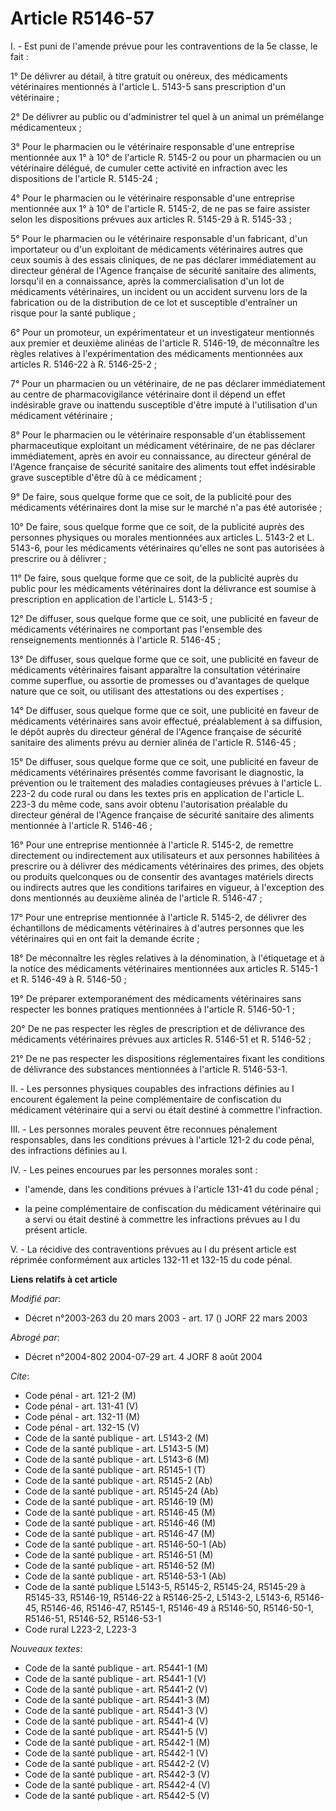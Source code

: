 # Article R5146-57

I. - Est puni de l'amende prévue pour les contraventions de la 5e classe, le fait :

1° De délivrer au détail, à titre gratuit ou onéreux, des médicaments vétérinaires mentionnés à l'article L. 5143-5 sans
prescription d'un vétérinaire ;

2° De délivrer au public ou d'administrer tel quel à un animal un prémélange médicamenteux ;

3° Pour le pharmacien ou le vétérinaire responsable d'une entreprise mentionnée aux 1° à 10° de l'article R. 5145-2 ou pour
un pharmacien ou un vétérinaire délégué, de cumuler cette activité en infraction avec les dispositions de l'article R.
5145-24 ;

4° Pour le pharmacien ou le vétérinaire responsable d'une entreprise mentionnée aux 1° à 10° de l'article R. 5145-2, de ne
pas se faire assister selon les dispositions prévues aux articles R. 5145-29 à R. 5145-33 ;

5° Pour le pharmacien ou le vétérinaire responsable d'un fabricant, d'un importateur ou d'un exploitant de médicaments
vétérinaires autres que ceux soumis à des essais cliniques, de ne pas déclarer immédiatement au directeur général de l'Agence
française de sécurité sanitaire des aliments, lorsqu'il en a connaissance, après la commercialisation d'un lot de médicaments
vétérinaires, un incident ou un accident survenu lors de la fabrication ou de la distribution de ce lot et susceptible
d'entraîner un risque pour la santé publique ;

6° Pour un promoteur, un expérimentateur et un investigateur mentionnés aux premier et deuxième alinéas de l'article R.
5146-19, de méconnaître les règles relatives à l'expérimentation des médicaments mentionnées aux articles R. 5146-22 à R.
5146-25-2 ;

7° Pour un pharmacien ou un vétérinaire, de ne pas déclarer immédiatement au centre de pharmacovigilance vétérinaire dont il
dépend un effet indésirable grave ou inattendu susceptible d'être imputé à l'utilisation d'un médicament vétérinaire ;

8° Pour le pharmacien ou le vétérinaire responsable d'un établissement pharmaceutique exploitant un médicament vétérinaire,
de ne pas déclarer immédiatement, après en avoir eu connaissance, au directeur général de l'Agence française de sécurité
sanitaire des aliments tout effet indésirable grave susceptible d'être dû à ce médicament ;

9° De faire, sous quelque forme que ce soit, de la publicité pour des médicaments vétérinaires dont la mise sur le marché n'a
pas été autorisée ;

10° De faire, sous quelque forme que ce soit, de la publicité auprès des personnes physiques ou morales mentionnées aux
articles L. 5143-2 et L. 5143-6, pour les médicaments vétérinaires qu'elles ne sont pas autorisées à prescrire ou à
délivrer ;

11° De faire, sous quelque forme que ce soit, de la publicité auprès du public pour les médicaments vétérinaires dont la
délivrance est soumise à prescription en application de l'article L. 5143-5 ;

12° De diffuser, sous quelque forme que ce soit, une publicité en faveur de médicaments vétérinaires ne comportant pas
l'ensemble des renseignements mentionnés à l'article R. 5146-45 ;

13° De diffuser, sous quelque forme que ce soit, une publicité en faveur de médicaments vétérinaires faisant apparaître la
consultation vétérinaire comme superflue, ou assortie de promesses ou d'avantages de quelque nature que ce soit, ou utilisant
des attestations ou des expertises ;

14° De diffuser, sous quelque forme que ce soit, une publicité en faveur de médicaments vétérinaires sans avoir effectué,
préalablement à sa diffusion, le dépôt auprès du directeur général de l'Agence française de sécurité sanitaire des aliments
prévu au dernier alinéa de l'article R. 5146-45 ;

15° De diffuser, sous quelque forme que ce soit, une publicité en faveur de médicaments vétérinaires présentés comme
favorisant le diagnostic, la prévention ou le traitement des maladies contagieuses prévues à l'article L. 223-2 du code rural
ou dans les textes pris en application de l'article L. 223-3 du même code, sans avoir obtenu l'autorisation préalable du
directeur général de l'Agence française de sécurité sanitaire des aliments mentionnée à l'article R. 5146-46 ;

16° Pour une entreprise mentionnée à l'article R. 5145-2, de remettre directement ou indirectement aux utilisateurs et aux
personnes habilitées à prescrire ou à délivrer des médicaments vétérinaires des primes, des objets ou produits quelconques ou
de consentir des avantages matériels directs ou indirects autres que les conditions tarifaires en vigueur, à l'exception des
dons mentionnés au deuxième alinéa de l'article R. 5146-47 ;

17° Pour une entreprise mentionnée à l'article R. 5145-2, de délivrer des échantillons de médicaments vétérinaires à d'autres
personnes que les vétérinaires qui en ont fait la demande écrite ;

18° De méconnaître les règles relatives à la dénomination, à l'étiquetage et à la notice des médicaments vétérinaires
mentionnées aux articles R. 5145-1 et R. 5146-49 à R. 5146-50 ;

19° De préparer extemporanément des médicaments vétérinaires sans respecter les bonnes pratiques mentionnées à l'article R.
5146-50-1 ;

20° De ne pas respecter les règles de prescription et de délivrance des médicaments vétérinaires prévues aux articles R.
5146-51 et R. 5146-52 ;

21° De ne pas respecter les dispositions réglementaires fixant les conditions de délivrance des substances mentionnées à
l'article R. 5146-53-1.

II. - Les personnes physiques coupables des infractions définies au I encourent également la peine complémentaire de
confiscation du médicament vétérinaire qui a servi ou était destiné à commettre l'infraction.

III. - Les personnes morales peuvent être reconnues pénalement responsables, dans les conditions prévues à l'article 121-2 du
code pénal, des infractions définies au I.

IV. - Les peines encourues par les personnes morales sont :

- l'amende, dans les conditions prévues à l'article 131-41 du code pénal ;

- la peine complémentaire de confiscation du médicament vétérinaire qui a servi ou était destiné à commettre les infractions
prévues au I du présent article.

V. - La récidive des contraventions prévues au I du présent article est réprimée conformément aux articles 132-11 et 132-15
du code pénal.

**Liens relatifs à cet article**

_Modifié par_:

  - Décret n°2003-263 du 20 mars 2003 - art. 17 () JORF 22 mars 2003

_Abrogé par_:

  - Décret n°2004-802 2004-07-29 art. 4 JORF 8 août 2004

_Cite_:

  - Code pénal - art. 121-2 (M)
  - Code pénal - art. 131-41 (V)
  - Code pénal - art. 132-11 (M)
  - Code pénal - art. 132-15 (V)
  - Code de la santé publique - art. L5143-2 (M)
  - Code de la santé publique - art. L5143-5 (M)
  - Code de la santé publique - art. L5143-6 (M)
  - Code de la santé publique - art. R5145-1 (T)
  - Code de la santé publique - art. R5145-2 (Ab)
  - Code de la santé publique - art. R5145-24 (Ab)
  - Code de la santé publique - art. R5146-19 (M)
  - Code de la santé publique - art. R5146-45 (M)
  - Code de la santé publique - art. R5146-46 (M)
  - Code de la santé publique - art. R5146-47 (M)
  - Code de la santé publique - art. R5146-50-1 (Ab)
  - Code de la santé publique - art. R5146-51 (M)
  - Code de la santé publique - art. R5146-52 (M)
  - Code de la santé publique - art. R5146-53-1 (Ab)
  - Code de la santé publique L5143-5, R5145-2, R5145-24, R5145-29 à R5145-33, R5146-19, R5146-22 à R5146-25-2, L5143-2, L5143-6, R5146-45, R5146-46, R5146-47, R5145-1, R5146-49 à R5146-50, R5146-50-1, R5146-51, R5146-52, R5146-53-1
  - Code rural L223-2, L223-3

_Nouveaux textes_:

  - Code de la santé publique - art. R5441-1 (M)
  - Code de la santé publique - art. R5441-1 (V)
  - Code de la santé publique - art. R5441-2 (V)
  - Code de la santé publique - art. R5441-3 (M)
  - Code de la santé publique - art. R5441-3 (V)
  - Code de la santé publique - art. R5441-4 (V)
  - Code de la santé publique - art. R5441-5 (V)
  - Code de la santé publique - art. R5442-1 (M)
  - Code de la santé publique - art. R5442-1 (V)
  - Code de la santé publique - art. R5442-2 (V)
  - Code de la santé publique - art. R5442-3 (V)
  - Code de la santé publique - art. R5442-4 (V)
  - Code de la santé publique - art. R5442-5 (V)
